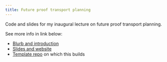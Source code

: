 ```yaml
---
title: Future proof transport planning
---
```


Code and slides for my inaugural lecture on future proof transport planning.  

See more info in link below:

- [Blurb and introduction](https://www.robinlovelace.net/talk/tools-for-future-proof-transport-planning-open-source-open-access-reproducible-and-collaborative/)
- [Slides and website](https://robinlovelace.github.io/future-proof-transport-planning/)
- [Template repo](https://github.com/Robinlovelace/reproducible-slides-repo-template) on which this builds